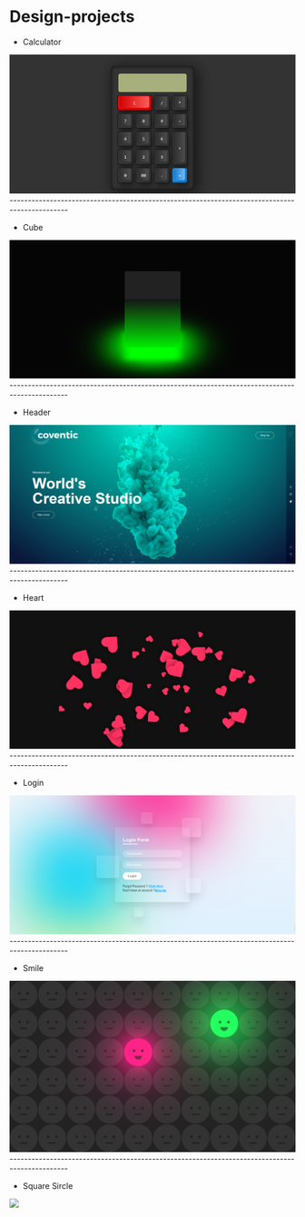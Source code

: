 # Design-projects

- Calculator
<img src="Image of design/calc.png">
----------------------------------------------------------------------------------------------

- Cube
<img src="Image of design/cub.png">
----------------------------------------------------------------------------------------------

- Header
<img src="Image of design/header.png">
----------------------------------------------------------------------------------------------

- Heart
<img src="Image of design/heart.png">
----------------------------------------------------------------------------------------------

- Login
<img src="Image of design/login.png">
----------------------------------------------------------------------------------------------

- Smile
<img src="Image of design/smile.png">
----------------------------------------------------------------------------------------------

- Square Sircle
<img src="Image of design/square circle.png">
